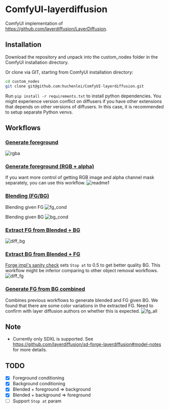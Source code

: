 # ComfyUI-layerdiffusion
ComfyUI implementation of https://github.com/layerdiffusion/LayerDiffusion.

## Installation
Download the repository and unpack into the custom_nodes folder in the ComfyUI installation directory.

Or clone via GIT, starting from ComfyUI installation directory:
```bash
cd custom_nodes
git clone git@github.com:huchenlei/ComfyUI-layerdiffusion.git
```

Run `pip install -r requirements.txt` to install python dependencies. You might experience version conflict on diffusers if you have other extensions
that depends on other versions of diffusers. In this case, it is recommended to setup separate Python venvs.

## Workflows
### [Generate foreground](https://github.com/huchenlei/ComfyUI-layerdiffusion/blob/main/examples/layer_diffusion_fg_example_rgba.json)
![rgba](https://github.com/huchenlei/ComfyUI-layerdiffusion/assets/20929282/5e6085e5-d997-4a0a-b589-257d65eb1eb2)

### [Generate foreground (RGB + alpha)](https://github.com/huchenlei/ComfyUI-layerdiffusion/blob/main/examples/layer_diffusion_fg_example.json)
If you want more control of getting RGB image and alpha channel mask separately, you can use this workflow.
![readme1](https://github.com/huchenlei/ComfyUI-layerdiffusion/assets/20929282/4825b81c-7089-4806-bce7-777229421707)

### [Blending (FG/BG)](https://github.com/huchenlei/ComfyUI-layerdiffusion/blob/main/examples/layer_diffusion_cond_example.json)
Blending given FG
![fg_cond](https://github.com/huchenlei/ComfyUI-layerdiffusion/assets/20929282/7f7dee80-6e57-4570-b304-d1f7e5dc3aad)

Blending given BG
![bg_cond](https://github.com/huchenlei/ComfyUI-layerdiffusion/assets/20929282/e3a79218-6123-453b-a54b-2f338db1c12d)

### [Extract FG from Blended + BG](https://github.com/huchenlei/ComfyUI-layerdiffusion/blob/main/examples/layer_diffusion_diff_fg.json)
![diff_bg](https://github.com/huchenlei/ComfyUI-layerdiffusion/assets/20929282/45c7207d-72ff-4fb0-9c91-687040781837)

### [Extract BG from Blended + FG](https://github.com/huchenlei/ComfyUI-layerdiffusion/blob/main/examples/layer_diffusion_diff_bg.json)
[Forge impl's sanity check](https://github.com/layerdiffusion/sd-forge-layerdiffusion#sanity-check) sets `Stop at` to 0.5 to get better quality BG.
This workflow might be inferior comparing to other object removal workflows.
![diff_fg](https://github.com/huchenlei/ComfyUI-layerdiffusion/assets/20929282/05a10add-68b0-473a-acee-5853e4720322)

### [Generate FG from BG combined](https://github.com/huchenlei/ComfyUI-layerdiffusion/blob/main/examples/layer_diffusion_cond_fg_all.json)
Combines previous workflows to generate blended and FG given BG. We found that there are some color variations in the extracted FG. Need to confirm
with layer diffusion authors on whether this is expected.
![fg_all](https://github.com/huchenlei/ComfyUI-layerdiffusion/assets/20929282/f4c18585-961a-473a-a616-aa3776bacd41)

## Note
- Currently only SDXL is supported. See https://github.com/layerdiffusion/sd-forge-layerdiffusion#model-notes for more details.

## TODO
- [x] Foreground conditioning
- [x] Background conditioning
- [x] Blended + foreground => background
- [x] Blended + background => foreground
- [ ] Support `Stop at` param

